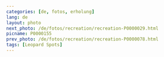 ```yaml
---
categories: [de, fotos, erholung]
lang: de
layout: photo
next_photo: /de/fotos/recreation/recreation-P0000029.html
picname: P0000155
prev_photo: /de/fotos/recreation/recreation-P0000078.html
tags: [Leopard Spots]
---
```

